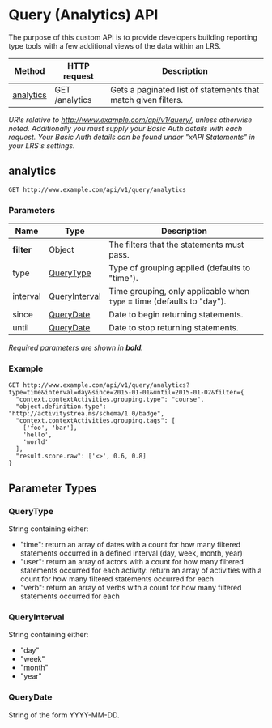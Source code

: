 ---
---

# Query (Analytics) API

The purpose of this custom API is to provide developers building reporting type tools with a few additional views of the data within an LRS.

Method | HTTP request | Description
--- | --- | ---
[analytics](#analytics) | GET /analytics | Gets a paginated list of statements that match given filters.

*URIs relative to http://www.example.com/api/v1/query/, unless otherwise noted. Additionally you must supply your Basic Auth details with each request. Your Basic Auth details can be found under "xAPI Statements" in your LRS's settings.*

## analytics
```
GET http://www.example.com/api/v1/query/analytics
```

### Parameters

Name | Type | Description
--- | --- | ---
**filter** | Object | The filters that the statements must pass.
type | [QueryType](#querytype) | Type of grouping applied (defaults to "time").
interval | [QueryInterval](#queryinterval) | Time grouping, only applicable when `type` = time (defaults to "day").
since | [QueryDate](#querydate) | Date to begin returning statements.
until | [QueryDate](#querydate) | Date to stop returning statements.

*Required parameters are shown in __bold__.*

### Example

    GET http://www.example.com/api/v1/query/analytics?type=time&interval=day&since=2015-01-01&until=2015-01-02&filter={
      "context.contextActivities.grouping.type": "course",
      "object.definition.type": "http://activitystrea.ms/schema/1.0/badge",
      "context.contextActivities.grouping.tags": [
        ['foo', 'bar'], 
        'hello',
        'world'
      ],
      "result.score.raw": ['<>', 0.6, 0.8]
    }

## Parameter Types
### QueryType
String containing either:

- "time": return an array of dates with a count for how many filtered statements occurred in a defined interval  (day, week, month, year)
- "user": return an array of actors with a count for how many filtered statements occurred for each activity: return an array of activities with a count for how many filtered statements occurred for each 
- "verb": return an array of verbs with a count for how many filtered statements occurred for each

### QueryInterval
String containing either:

- "day"
- "week"
- "month"
- "year"

### QueryDate
String of the form YYYY-MM-DD.
